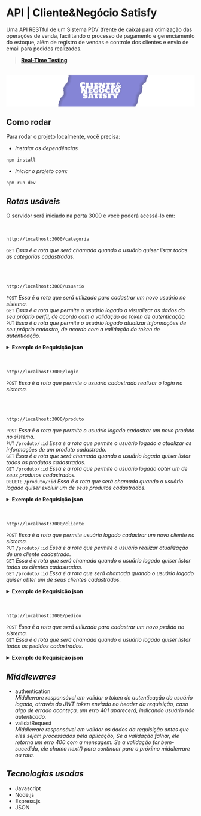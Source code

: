 # API | Cliente&Negócio Satisfy

Uma API RESTful de um Sistema PDV (frente de caixa) para otimização das operações de venda, facilitando o processo de pagamento e gerenciamento do estoque, além de registro de vendas e controle dos clientes e envio de email para pedidos realizados.<br>
> **[Real-Time Testing](https://api-cn-satisfy.onrender.com/api-docs/#/)**


<br>
<img align=center src="banner-repository-c&n-satisfy2.png">

## Como rodar

Para rodar o projeto localmente, você precisa:

- _Instalar as dependências_

```shell
npm install
```

- _Iniciar o projeto com:_

```shell
npm run dev
```

## _Rotas usáveis_ 

O servidor será iniciado na porta 3000 e você poderá acessá-lo em:

 <br>

 ```shell
 http://localhost:3000/categoria
```
`GET` _Essa é a rota que será chamada quando o usuário quiser listar todas as categorias cadastradas._

<br>
<br>

```shell
http://localhost:3000/usuario
```
`POST` _Essa é a rota que será utilizada para cadastrar um novo usuário no sistema._ <br>
`GET` _Essa é a rota que permite o usuário logado a visualizar os dados do seu próprio perfil, de acordo com a validação do token de autenticação._<br>
`PUT` _Essa é a rota que permite o usuário logado atualizar informações de seu próprio cadastro, de acordo com a validação do token de autenticação._<br>
<details>
<summary><b>Exemplo de Requisição json</b></summary>
<br>
 
```javascript
{
"nome": "José",
    "email": "jose@email.com",
    "senha": "jose"
}
```
</details>

<br>
<br>

```shell
http://localhost:3000/login
```
`POST` _Essa é a rota que permite o usuário cadastrado realizar o login no sistema._

<br>
<br>

```shell
http://localhost:3000/produto
```
`POST` _Essa é a rota que permite o usuário logado cadastrar um novo produto no sistema._ <br>
`PUT` `/produto/:id` _Essa é a rota que permite o usuário logado a atualizar as informações de um produto cadastrado._<br>
`GET` _Essa é a rota que será chamada quando o usuário logado quiser listar todos os produtos cadastrados._<br>
`GET` `/produto/:id` _Essa é a rota que permite o usuário logado obter um de seus produtos cadastrados._<br>
`DELETE` `/produto/:id` _Essa é a rota que será chamada quando o usuário logado quiser excluir um de seus produtos cadastrados._
<details>
<summary><b>Exemplo de Requisição json</b></summary>
<br>
 
> OBS: Utilizar a requisição multipart/form-data.

```javascript
// GET /produto?categoria_id=1
// Filtrar os produto por categoria, caso seja informado o parâmetro do tipo query categoria_id.


// POST /produto
{
 "descricao": "Placa de Video NV RTX4060TI 8GB",
 "quantidade_estoque": 15,
 "valor": 267500,
 "categoria_id": 1,
 "produto_imagem": (Arquivo de imagem)
}
```
</details>
<br>
<br>

```shell
http://localhost:3000/cliente
```
`POST` _Essa é a rota que permite usuário logado cadastrar um novo cliente no sistema._ <br>
`PUT` `/produto/:id` _Essa é a rota que permite o usuário realizar atualização de um cliente cadastrado._<br>
`GET` _Essa é a rota que será chamada quando o usuário logado quiser listar todos os clientes cadastrados._<br>
`GET` `/produto/:id` _Essa é a rota que será chamada quando o usuário logado quiser obter um de seus clientes cadastrados._<br>
<details>
<summary><b>Exemplo de Requisição json</b></summary>
<br>

```javascript
{
	"nome": "João Marcos",
	"email": "joão@email.com",
	"cpf": "02354799426",
	"cep": "01310000",
	"rua": "Avenida Paulista",
	"numero": "610",
	"bairro": "Bela Vista",
	"cidade": "São Paulo",
	"estado": "SP"
}
```
</details>
<br>
<br>

```shell
http://localhost:3000/pedido
```
`POST` _Essa é a rota que será utilizada para cadastrar um novo pedido no sistema._ <br>
`GET` _Essa é a rota que será chamada quando o usuário logado quiser listar todos os pedidos cadastrados._<br>
<details>
<summary><b>Exemplo de Requisição json</b></summary>
<br>
 
```javascript

//GET /pedido?cliente__id=1
// Caso seja informado o parâmetro do tipo query `cliente__id`, será listado apenas os pedidos do cliente específico.

{
    "cliente_id": 1,
    "observacao": "Em caso de ausência recomendo deixar com algum vizinho",
    "pedido_produtos": [
        {
            "produto_id": 1,
            "quantidade_produto": 10
        },
        {
            "produto_id": 2,
            "quantidade_produto": 20
        }
    ]
}
```
</details>



## _Middlewares_
- authentication<br>
  _Middleware responsável em validar o token de autenticação do usuário logado, através do JWT token enviado no header da requisição, caso algo de errado aconteça, um erro 401 aparecerá, indicando usuário não autenticado._
- validatRequest<br>
  _Middleware responsável em validar os dados da requisição antes que eles sejam processados pela aplicação, Se a validação falhar, ele retorna um erro 400 com a mensagem. Se a validação for bem-sucedida, ele chama next() para continuar para o próximo middleware ou rota._


## _Tecnologias usadas_
- Javascript
- Node.js
- Express.js
- JSON
